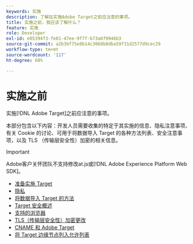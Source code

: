 ```yaml
---
keywords: 实施
description: 了解在实施Adobe Target之前应注意的事项。
title: 实施之前，我应该了解什么？
feature: 实施
role: Developer
exl-id: e05394f3-fe81-47ee-9f7f-b73a6f9946b3
source-git-commit: a2b3bf75e8b14c3068b8dba59f31d2577d9cec29
workflow-type: tm+mt
source-wordcount: '117'
ht-degree: 68%

---
```


# 实施之前

实施[!DNL Adobe Target]之前应注意的事项。

本部分包含以下内容：开发人员需要收集的特定于其实施的信息、隐私注意事项、有关 Cookie 的讨论、可用于将数据导入 Target 的各种方法列表、安全注意事项，以及 TLS （传输层安全性）加密的相关信息。

>[!IMPORTANT]
>
>Adobe客户关怀团队不支持修改at.js或[!DNL Adobe Experience Platform Web SDK]。

- [准备实施 Target](prepare-to-implement-target.md)
- [隐私](c-privacy/privacy.md)
- [将数据导入 Target 的方法](c-methods-to-get-data-into-target/methods-to-get-data-into-target.md)
- [Target 安全概述](target-security-overview.md)
- [支持的浏览器](supported-browsers.md)
- [TLS（传输层安全性）加密更改](tls-transport-layer-security-encryption.md)
- [CNAME 和 Adobe Target](implement-cname-support-in-target.md)
- [将 Target 边缘节点列入允许列表](/help/c-implementing-target/c-considerations-before-you-implement-target/allowlist-edges.md)
